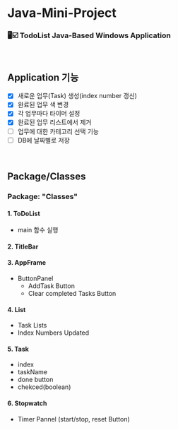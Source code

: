 # Java-Mini-Project

### 🖥️☑️ TodoList Java-Based Windows Application
<br>

## Application 기능
  - [x] 새로운 업무(Task) 생성(index number 갱신)
  - [x] 완료된 업무 색 변경
  - [x] 각 업무마다 타이머 설정 
  - [x] 완료된 업무 리스트에서 제거
  - [ ] 업무에 대한 카테고리 선택 기능
  - [ ] DB에 날짜별로 저장

<br>

## Package/Classes
### Package: "Classes"

#### 1. ToDoList
- main 함수 실행
#### 2. TitleBar
#### 3. AppFrame
  - ButtonPanel
    - AddTask Button
    - Clear completed Tasks Button
#### 4. List
   - Task Lists
   - Index Numbers Updated
#### 5. Task
   - index
   - taskName
   - done button
   - chekced(boolean)
#### 6. Stopwatch
  - Timer Pannel (start/stop, reset Button)
 
<br>

